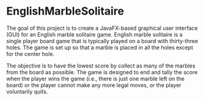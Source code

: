 # EnglishMarbleSolitaire
The goal of this project is to create a JavaFX-based graphical user interface (GUI) for an English marble solitaire game.  English marble solitaire is a single player board game that is typically played on a board with thirty-three holes. The game is set up so that a marble is placed in all the holes except for the center hole. 

The objective is to have the lowest score by collect as many of the marbles from the board as possible. The game is designed to end and tally the score when the player wins the game (i.e., there is just one marble left on the board) or the player cannot make any more legal moves, or the player voluntarily quits.
